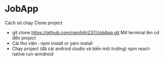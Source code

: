 # JobApp
Cách sử chạy
Clone project 
 - git clone https://github.com/namhihi237/JobApp.git
Mở terminal lên cd đến project
- Cài thư viện :  npm install or yarn install
- Chạy project (đã cài android studio và biến môi trường)
  npm react-native run-anndroid
